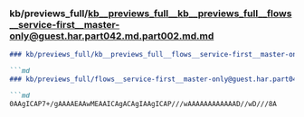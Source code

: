 ### kb/previews_full/kb__previews_full__kb__previews_full__flows__service-first__master-only@guest.har.part042.md.part002.md.md

```md
### kb/previews_full/kb__previews_full__flows__service-first__master-only@guest.har.part042.md.part002.md

```md
### kb/previews_full/flows__service-first__master-only@guest.har.part042.md (part 002)

```md
0AAgICAP7+/gAAAAEAAwMEAAICAgACAgIAAgICAP///wAAAAAAAAAAAAD//wD///8A
```

```

```

```
